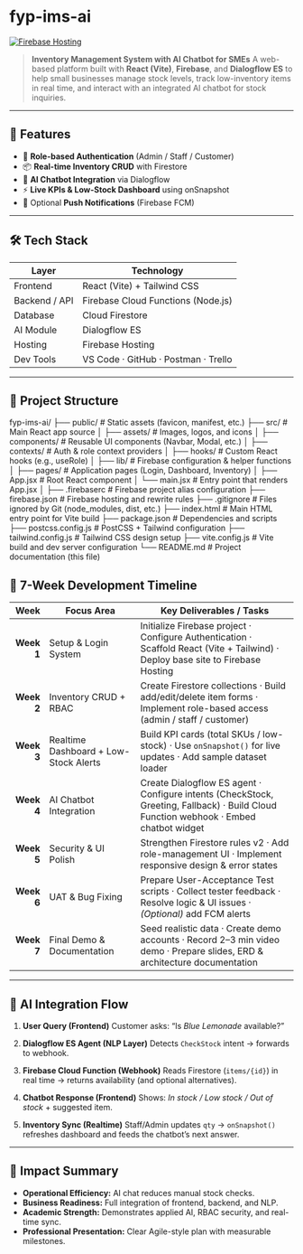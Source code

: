 # fyp-ims-ai
[![Firebase Hosting](https://img.shields.io/badge/Live%20Demo-https%3A%2F%2Fims--ai--821f0.web.app-blue?style=flat&logo=firebase&logoColor=white)](https://ims-ai-821f0.web.app)

> **Inventory Management System with AI Chatbot for SMEs**
> A web-based platform built with **React (Vite)**, **Firebase**, and **Dialogflow ES** to help small businesses manage stock levels, track low-inventory items in real time, and interact with an integrated AI chatbot for stock inquiries.

---

## 🚀 Features
- 🔐 **Role-based Authentication** (Admin / Staff / Customer)
- 📦 **Real-time Inventory CRUD** with Firestore
- 🤖 **AI Chatbot Integration** via Dialogflow
- ⚡ **Live KPIs & Low-Stock Dashboard** using onSnapshot
- 💬 Optional **Push Notifications** (Firebase FCM)

---

## 🛠️ Tech Stack
| Layer | Technology |
|-------|-------------|
| Frontend | React (Vite) + Tailwind CSS |
| Backend / API | Firebase Cloud Functions (Node.js) |
| Database | Cloud Firestore |
| AI Module | Dialogflow ES |
| Hosting | Firebase Hosting |
| Dev Tools | VS Code · GitHub · Postman · Trello |

---
## 🧩 Project Structure
fyp-ims-ai/
├── public/            # Static assets (favicon, manifest, etc.)
├── src/               # Main React app source
│   ├── assets/        # Images, logos, and icons
│   ├── components/    # Reusable UI components (Navbar, Modal, etc.)
│   ├── contexts/      # Auth & role context providers
│   ├── hooks/         # Custom React hooks (e.g., useRole)
│   ├── lib/           # Firebase configuration & helper functions
│   ├── pages/         # Application pages (Login, Dashboard, Inventory)
│   ├── App.jsx        # Root React component
│   └── main.jsx       # Entry point that renders App.jsx
│
├── .firebaserc        # Firebase project alias configuration
├── firebase.json      # Firebase hosting and rewrite rules
├── .gitignore         # Files ignored by Git (node_modules, dist, etc.)
├── index.html         # Main HTML entry point for Vite build
├── package.json       # Dependencies and scripts
├── postcss.config.js  # PostCSS + Tailwind configuration
├── tailwind.config.js # Tailwind CSS design setup
├── vite.config.js     # Vite build and dev server configuration
└── README.md          # Project documentation (this file)

## 📅 7-Week Development Timeline

| **Week** | **Focus Area** | **Key Deliverables / Tasks** |
|---------:|-----------------|-------------------------------|
| **Week 1** | Setup & Login System | Initialize Firebase project · Configure Authentication · Scaffold React (Vite + Tailwind) · Deploy base site to Firebase Hosting |
| **Week 2** | Inventory CRUD + RBAC | Create Firestore collections · Build add/edit/delete item forms · Implement role-based access (admin / staff / customer) |
| **Week 3** | Realtime Dashboard + Low-Stock Alerts | Build KPI cards (total SKUs / low-stock) · Use `onSnapshot()` for live updates · Add sample dataset loader |
| **Week 4** | AI Chatbot Integration | Create Dialogflow ES agent · Configure intents (CheckStock, Greeting, Fallback) · Build Cloud Function webhook · Embed chatbot widget |
| **Week 5** | Security & UI Polish | Strengthen Firestore rules v2 · Add role-management UI · Implement responsive design & error states |
| **Week 6** | UAT & Bug Fixing | Prepare User-Acceptance Test scripts · Collect tester feedback · Resolve logic & UI issues · *(Optional)* add FCM alerts |
| **Week 7** | Final Demo & Documentation | Seed realistic data · Create demo accounts · Record 2–3 min video demo · Prepare slides, ERD & architecture documentation |


---

## 🤖 AI Integration Flow

1. **User Query (Frontend)**
   Customer asks: “Is *Blue Lemonade* available?”

2. **Dialogflow ES Agent (NLP Layer)**
   Detects `CheckStock` intent → forwards to webhook.

3. **Firebase Cloud Function (Webhook)**
   Reads Firestore (`items/{id}`) in real time → returns availability (and optional alternatives).

4. **Chatbot Response (Frontend)**
   Shows: *In stock / Low stock / Out of stock* + suggested item.

5. **Inventory Sync (Realtime)**
   Staff/Admin updates `qty` → `onSnapshot()` refreshes dashboard and feeds the chatbot’s next answer.

---

## 🎯 Impact Summary

- **Operational Efficiency:** AI chat reduces manual stock checks.
- **Business Readiness:** Full integration of frontend, backend, and NLP.
- **Academic Strength:** Demonstrates applied AI, RBAC security, and real-time sync.
- **Professional Presentation:** Clear Agile-style plan with measurable milestones.
